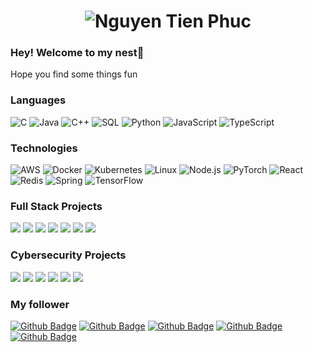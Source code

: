 <h1 align="center">
  <img src="[https://raw.githubusercontent.com/martonlederer/martonlederer/master/name.svg](https://github.com/tienphuckx/tienphuckx/blob/master/name.svg)" alt="Nguyen Tien Phuc" />
</h1>

### Hey! Welcome to my nest👋
Hope you find some things fun

### Languages
![C](https://img.shields.io/badge/-C-000?&logo=C)
![Java](https://img.shields.io/badge/-Java-000?&logo=Java&logoColor=007396)
![C++](https://img.shields.io/badge/-C++-000?&logo=c%2b%2b&logoColor=00599C)
![SQL](https://img.shields.io/badge/-SQL-000?&logo=MySQL)
![Python](https://img.shields.io/badge/-Python-000?&logo=Python)
![JavaScript](https://img.shields.io/badge/-JavaScript-000?&logo=JavaScript)
![TypeScript](https://img.shields.io/badge/-TypeScript-000?&logo=TypeScript)

### Technologies
![AWS](https://img.shields.io/badge/-AWS-000?&logo=Amazon-AWS&logoColor=F90)
![Docker](https://img.shields.io/badge/-Docker-000?&logo=Docker)
![Kubernetes](https://img.shields.io/badge/-Kubernetes-000?&logo=Kubernetes)
![Linux](https://img.shields.io/badge/-Linux-000?&logo=Linux)
![Node.js](https://img.shields.io/badge/-Node.js-000?&logo=node.js)
![PyTorch](https://img.shields.io/badge/-PyTorch-000?&logo=PyTorch)
![React](https://img.shields.io/badge/-React-000?&logo=React)
![Redis](https://img.shields.io/badge/-Redis-000?&logo=Redis)
![Spring](https://img.shields.io/badge/-Spring-000?&logo=Spring)
![TensorFlow](https://img.shields.io/badge/-TensorFlow-000?&logo=TensorFlow)

### Full Stack Projects
[![](https://img.shields.io/badge/-🧬%20My%20Website-000)](https://github.com/adamalston/v2)
[![](https://img.shields.io/badge/-🦠%20COVID‑19%20Dashboard-000)](https://github.com/adamalston/COVID-19-Dashboard)
[![](https://img.shields.io/badge/-📝%20Summarizer-000)](https://github.com/adamalston/Summarizer)
[![](https://img.shields.io/badge/-🔬%20Overwatch-000)](https://github.com/adamalston/overwatch)
[![](https://img.shields.io/badge/-🛰%20KubeSat-000)](https://github.com/adamalston/kubesat)
[![](https://img.shields.io/badge/-🔊%20Voice%20Poker-000)](https://github.com/adamalston/Poker)
[![](https://img.shields.io/badge/-🗺%20PokémonGo%20Map-000)](https://github.com/adamalston/PokemonGo-Map)

### Cybersecurity Projects
[![](https://img.shields.io/badge/-🩸%20Heartbleed-000)](https://github.com/adamalston/Heartbleed)
[![](https://img.shields.io/badge/-🌊%20SYN%20Flood-000)](https://github.com/adamalston/SYN-Flood)
[![](https://img.shields.io/badge/-🗂%20Packet%20Sniffing%20%26%20Spoofing-000)](https://github.com/adamalston/Packet-Sniffing-and-Spoofing)
[![](https://img.shields.io/badge/-💉%20SQL%20Injection-000)](https://github.com/adamalston/SQL-Injection)
[![](https://img.shields.io/badge/-🛡%20Spectre%20%26%20Meltdown-000)](https://github.com/adamalston/Meltdown-Spectre)
[![](https://img.shields.io/badge/-🌐%20Network%20Tools-000)](https://github.com/adamalston/Network-Tools)

### My follower
[![Github Badge](https://img.shields.io/badge/-@Satyajit--Chaudhuri-24292e?style=flat&logo=Github&logoColor=white&link=https://github.com/Satyajit-Chaudhuri)](https://github.com/Satyajit-Chaudhuri) [![Github Badge](https://img.shields.io/badge/-@blessinvarkey-24292e?style=flat&logo=Github&logoColor=white&link=https://github.com/blessinvarkey)](https://github.com/blessinvarkey) 
[![Github Badge](https://img.shields.io/badge/-@billyeatcookies-24292e?style=flat&logo=Github&logoColor=white&link=https://github.com/billyeatcookies)](https://github.com/billyeatcookies) [![Github Badge](https://img.shields.io/badge/-@emmachalupka-24292e?style=flat&logo=Github&logoColor=white&link=https://github.com/emmachalupka)](https://github.com/emmachalupka) 
[![Github Badge](https://img.shields.io/badge/-@DaniHRE-24292e?style=flat&logo=Github&logoColor=white&link=https://github.com/DaniHRE)](https://github.com/DaniHRE) 

